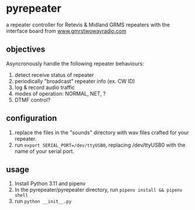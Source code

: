# pyrepeater

a repeater controller for Retevis & Midland GRMS repeaters with the interface
board from www.gmrstwowayradio.com

## objectives
Asyncronously handle the following repeater behaviours: 

1) detect receive status of repeater
2) periodically "broadcast" repeater info (ex. CW ID)
3) log & record audio traffic
4) modes of operation: NORMAL, NET, ?
5) DTMF control?

## configuration
1) replace the files in the "sounds" directory with wav files crafted for your repeater.
2) run `export SERIAL_PORT=/dev/ttyUSB0`, replacing /dev/ttyUSB0 with the name of your serial port.
   
## usage
1) Install Python 3.11 and pipenv
2) In the pyrepeater/pyrepeater directory, run `pipenv install && pipenv shell`
3) run `python __init__.py`

